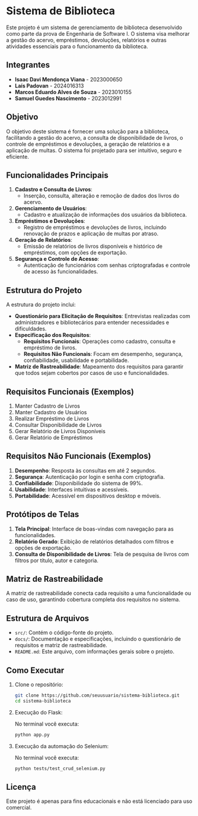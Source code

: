 # Sistema de Biblioteca

Este projeto é um sistema de gerenciamento de biblioteca desenvolvido como parte da prova de Engenharia de Software I. O sistema visa melhorar a gestão do acervo, empréstimos, devoluções, relatórios e outras atividades essenciais para o funcionamento da biblioteca.

## Integrantes

- **Isaac Davi Mendonça Viana** - 2023000650
- **Laís Padovan** - 2024016313
- **Marcos Eduardo Alves de Souza** - 2023010155
- **Samuel Guedes Nascimento** - 2023012991

## Objetivo

O objetivo deste sistema é fornecer uma solução para a biblioteca, facilitando a gestão do acervo, a consulta de disponibilidade de livros, o controle de empréstimos e devoluções, a geração de relatórios e a aplicação de multas. O sistema foi projetado para ser intuitivo, seguro e eficiente.

## Funcionalidades Principais

1. **Cadastro e Consulta de Livros**: 
   - Inserção, consulta, alteração e remoção de dados dos livros do acervo.
2. **Gerenciamento de Usuários**: 
   - Cadastro e atualização de informações dos usuários da biblioteca.
3. **Empréstimos e Devoluções**:
   - Registro de empréstimos e devoluções de livros, incluindo renovação de prazos e aplicação de multas por atraso.
4. **Geração de Relatórios**:
   - Emissão de relatórios de livros disponíveis e histórico de empréstimos, com opções de exportação.
5. **Segurança e Controle de Acesso**:
   - Autenticação de funcionários com senhas criptografadas e controle de acesso às funcionalidades.

## Estrutura do Projeto

A estrutura do projeto inclui:

- **Questionário para Elicitação de Requisitos**: Entrevistas realizadas com administradores e bibliotecários para entender necessidades e dificuldades.
- **Especificação dos Requisitos**:
  - **Requisitos Funcionais**: Operações como cadastro, consulta e empréstimo de livros.
  - **Requisitos Não Funcionais**: Focam em desempenho, segurança, confiabilidade, usabilidade e portabilidade.
- **Matriz de Rastreabilidade**: Mapeamento dos requisitos para garantir que todos sejam cobertos por casos de uso e funcionalidades.

## Requisitos Funcionais (Exemplos)

1. Manter Cadastro de Livros
2. Manter Cadastro de Usuários
3. Realizar Empréstimo de Livros
4. Consultar Disponibilidade de Livros
5. Gerar Relatório de Livros Disponíveis
6. Gerar Relatório de Empréstimos

## Requisitos Não Funcionais (Exemplos)

1. **Desempenho**: Resposta às consultas em até 2 segundos.
2. **Segurança**: Autenticação por login e senha com criptografia.
3. **Confiabilidade**: Disponibilidade do sistema de 99%.
4. **Usabilidade**: Interfaces intuitivas e acessíveis.
5. **Portabilidade**: Acessível em dispositivos desktop e móveis.

## Protótipos de Telas

1. **Tela Principal**: Interface de boas-vindas com navegação para as funcionalidades.
2. **Relatório Gerado**: Exibição de relatórios detalhados com filtros e opções de exportação.
3. **Consulta de Disponibilidade de Livros**: Tela de pesquisa de livros com filtros por título, autor e categoria.

## Matriz de Rastreabilidade

A matriz de rastreabilidade conecta cada requisito a uma funcionalidade ou caso de uso, garantindo cobertura completa dos requisitos no sistema.

## Estrutura de Arquivos

- `src/`: Contém o código-fonte do projeto.
- `docs/`: Documentação e especificações, incluindo o questionário de requisitos e matriz de rastreabilidade.
- `README.md`: Este arquivo, com informações gerais sobre o projeto.

## Como Executar

1. Clone o repositório:
   ```bash
   git clone https://github.com/seuusuario/sistema-biblioteca.git
   cd sistema-biblioteca
2. Execução do Flask:

   No terminal você executa:
   ```bash
   python app.py
4. Execução da automação do Selenium:

   No terminal você executa:
   ```bash
   python tests/test_crud_selenium.py

## Licença
  Este projeto é apenas para fins educacionais e não está licenciado para uso comercial.
